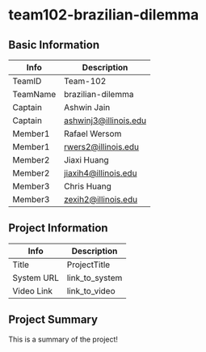 # team102-brazilian-dilemma

## Basic Information

|   Info      |        Description     |
| ----------- | ---------------------- |
| TeamID      |        Team-102        |
| TeamName    |   brazilian-dilemma    |
| Captain     |       Ashwin Jain      |
| Captain     |  ashwinj3@illinois.edu |
| Member1     |        Rafael Wersom   |
| Member1     |   rwers2@illinois.edu  |
| Member2     |        Jiaxi Huang     |
| Member2     |   jiaxih4@illinois.edu |
| Member3     |        Chris Huang     |
| Member3     |   zexih2@illinois.edu  |

## Project Information

|   Info      |        Description     |
| ----------- | ---------------------- |
|  Title      |       ProjectTitle     |
| System URL  |      link_to_system    |
| Video Link  |      link_to_video     |

## Project Summary

This is a summary of the project!
